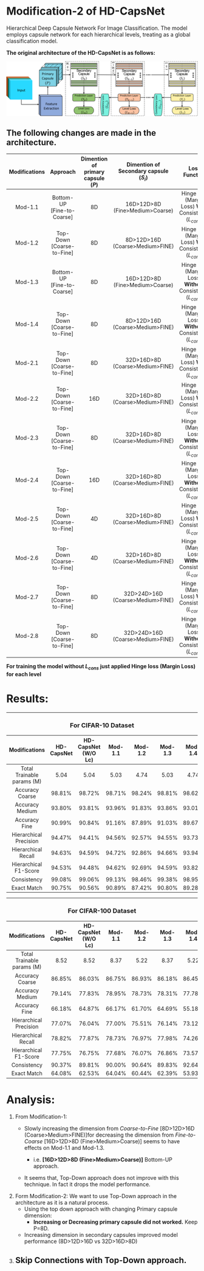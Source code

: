 # Modification-2 of HD-CapsNet
Hierarchical Deep Capsule Network For Image Classification. The model employs capsule network for each hierarchical levels, treating as a global classification model.
 
**The original architecture of the HD-CapsNet is as follows:**
 
![fig:Architecture](Results/Architecture.png?raw=true "Architecture of the HD-CapsNet")
 
## The following changes are made in the architecture.
| Modifications |             Approach             | Dimention of primary capsule <br   />($P$) | Dimention of <br />Secondary capsule   <br />($S_{i}$) |                            Loss Function                            |
|:-------------:|:--------------------------------:|:------------------------------------------:|:------------------------------------------------------:|:-------------------------------------------------------------------:|
|    Mod-1.1    | Bottom-UP <br />[Fine-to-Coarse] |                     8D                     |          16D>12D>8D <br />(Fine>Medium>Coarse)         |   Hinge loss (Margin Loss) **With** <br />Consistency ($L_{cons}$)  |
|    Mod-1.2    |  Top-Down <br />[Coarse-to-Fine] |                     8D                     |          8D>12D>16D <br />(Coarse>Medium>FINE)         |   Hinge loss (Margin Loss) **With** <br />Consistency ($L_{cons}$)  |
|    Mod-1.3    | Bottom-UP <br />[Fine-to-Coarse] |                     8D                     |          16D>12D>8D <br />(Fine>Medium>Coarse)         | Hinge loss (Margin Loss) **Without** <br />Consistency ($L_{cons}$) |
|    Mod-1.4    |  Top-Down <br />[Coarse-to-Fine] |                     8D                     |          8D>12D>16D <br />(Coarse>Medium>FINE)         | Hinge loss (Margin Loss) **Without** <br />Consistency ($L_{cons}$) |
|    Mod-2.1    |  Top-Down <br />[Coarse-to-Fine] |                     8D                     |          32D>16D>8D <br />(Coarse>Medium>FINE)         |   Hinge loss (Margin Loss) **With** <br />Consistency ($L_{cons}$)  |
|    Mod-2.2    |  Top-Down <br />[Coarse-to-Fine] |                     16D                    |          32D>16D>8D <br />(Coarse>Medium>FINE)         |   Hinge loss (Margin Loss) **With** <br />Consistency ($L_{cons}$)  |
|    Mod-2.3    |  Top-Down <br />[Coarse-to-Fine] |                     8D                     |          32D>16D>8D <br />(Coarse>Medium>FINE)         | Hinge loss (Margin Loss) **Without** <br />Consistency ($L_{cons}$) |
|    Mod-2.4    |  Top-Down <br />[Coarse-to-Fine] |                     16D                    |          32D>16D>8D <br />(Coarse>Medium>FINE)         | Hinge loss (Margin Loss) **Without** <br />Consistency ($L_{cons}$) |
|    Mod-2.5    |  Top-Down <br />[Coarse-to-Fine] |                     4D                     |          32D>16D>8D <br />(Coarse>Medium>FINE)         |   Hinge loss (Margin Loss) **With** <br />Consistency ($L_{cons}$)  |
|    Mod-2.6    |  Top-Down <br />[Coarse-to-Fine] |                     4D                     |          32D>16D>8D <br />(Coarse>Medium>FINE)         | Hinge loss (Margin Loss) **Without** <br />Consistency ($L_{cons}$) |
|    Mod-2.7    |  Top-Down <br />[Coarse-to-Fine] |                     8D                     |         32D>24D>16D <br />(Coarse>Medium>FINE)         |   Hinge loss (Margin Loss) **With** <br />Consistency ($L_{cons}$)  |
|    Mod-2.8    |  Top-Down <br />[Coarse-to-Fine] |                     8D                     |         32D>24D>16D <br />(Coarse>Medium>FINE)         | Hinge loss (Margin Loss) **Without** <br />Consistency ($L_{cons}$) |

**For training the model without $L_{cons}$ just applied Hinge loss (Margin Loss) for each level**

# Results:

***
<h3 align="center"> For CIFAR-10 Dataset </h3>

|                   Modifications                   | HD-CapsNet | HD-CapsNet <br />(W/O Lc) | Mod-1.1 | Mod-1.2 | Mod-1.3 | Mod-1.4 | Mod-2.1 | Mod-2.2 | Mod-2.3 | Mod-2.4 | Mod-2.5 | Mod-2.6 |
|:-------------------------------------------------:|:----------:|:-------------------------:|:-------:|:-------:|:-------:|:-------:|:-------:|:-------:|:-------:|:-------:|:-------:|:-------:|
| Total  Trainable <br />                params (M) |    5.04    |            5.04           |   5.03  |   4.74  |   5.03  |   4.74  |   4.84  |   4.84  |   4.84  |   4.84  |   4.84  |   4.84  |
|                  Accuracy Coarse                  |   98.81%   |           98.72%          |  98.71% |  98.24% |  98.81% |  98.62% |  98.76% |  97.88% |  98.33% |  98.24% |  98.41% |  98.67% |
|                  Accuracy Medium                  |   93.80%   |           93.81%          |  93.96% |  91.83% |  93.86% |  93.01% |  93.36% |  89.79% |  91.13% |  90.96% |  91.42% |  92.74% |
|                   Accuracy Fine                   |   90.99%   |           90.84%          |  91.16% |  87.89% |  91.03% |  89.67% |  90.26% |  85.83% |  87.65% |  87.24% |  87.96% |  89.45% |
|               Hierarchical Precision              |   94.47%   |           94.41%          |  94.56% |  92.57% |  94.55% |  93.73% |  94.09% |  91.12% |  92.32% |  92.09% |  92.55% |  93.58% |
|                Hierarchical Recall                |   94.63%   |           94.59%          |  94.72% |  92.86% |  94.66% |  93.94% |  94.30% |  91.41% |  92.54% |  92.35% |  92.80% |  93.74% |
|               Hierarchical F1-Score               |   94.53%   |           94.48%          |  94.62% |  92.69% |  94.59% |  93.82% |  94.18% |  91.24% |  92.41% |  92.20% |  92.66% |  93.64% |
|                    Consistency                    |   99.08%   |           99.06%          |  99.13% |  98.46% |  99.38% |  98.95% |  98.94% |  98.44% |  98.75% |  98.62% |  98.65% |  99.10% |
|                    Exact Match                    |   90.75%   |           90.56%          |  90.89% |  87.42% |  90.80% |  89.28% |  89.85% |  85.28% |  87.25% |  86.75% |  87.47% |  89.16% |

***
<h3 align="center"> For CIFAR-100 Dataset </h3>

|                   Modifications                   | HD-CapsNet | HD-CapsNet <br />(W/O Lc) | Mod-1.1 | Mod-1.2 | Mod-1.3 | Mod-1.4 | Mod-2.1 | Mod-2.2 | Mod-2.3 | Mod-2.4 |
|:-------------------------------------------------:|:----------:|:-------------------------:|:-------:|:-------:|:-------:|:-------:|:-------:|:-------:|:-------:|:-------:|
| Total  Trainable <br />            params (M)     |    8.52    |            8.52           |   8.37  |   5.22  |   8.37  |   5.22  |   5.55  |   5.55  |   5.55  |   5.55  |
|                  Accuracy Coarse                  |   86.85%   |           86.03%          |  86.75% |  86.93% |  86.18% |  86.45% |  86.57% |  87.40% |  86.03% |  86.78% |
|                  Accuracy Medium                  |   79.14%   |           77.83%          |  78.95% |  78.73% |  78.31% |  77.78% |  78.33% |  79.22% |  77.48% |  78.88% |
|                   Accuracy Fine                   |   66.18%   |           64.87%          |  66.17% |  61.70% |  64.69% |  55.18% |  57.08% |  58.31% |  57.01% |  56.86% |
|               Hierarchical Precision              |   77.07%   |           76.04%          |  77.00% |  75.51% |  76.14% |  73.12% |  73.86% |  74.70% |  73.34% |  73.97% |
|                Hierarchical Recall                |   78.82%   |           77.87%          |  78.73% |  76.97% |  77.98% |  74.26% |  75.00% |  75.98% |  74.73% |  75.40% |
|               Hierarchical F1-Score               |   77.75%   |           76.75%          |  77.68% |  76.07% |  76.86% |  73.57% |  74.31% |  75.20% |  73.88% |  74.52% |
|                    Consistency                    |   90.37%   |           89.81%          |  90.00% |  90.64% |  89.83% |  92.64% |  92.51% |  91.76% |  90.90% |  91.03% |
|                    Exact Match                    |   64.08%   |           62.53%          |  64.04% |  60.44% |  62.39% |  53.93% |  56.10% |  57.00% |  55.79% |  55.68% |
			
# Analysis:
1. From Modification-1:
	- Slowly increasing the dimension from *Coarse-to-Fine* \[8D>12D>16D (Coarse>Medium>FINE)\]for decreasing the dimension from *Fine-to-Coarse* \[16D>12D>8D (Fine>Medium>Coarse)\] seems to have effects on Mod-1.1 and Mod-1.3.
		- i.e.  **\[16D>12D>8D (Fine>Medium>Coarse)\]** Bottom-UP approach.
		
	- It seems that, Top-Down approach does not improve with this technique. In fact it drops the model performance.
2. Form Modification-2: We want to use Top-Down approach in the architecture as it is a natural process.
	- Using the top down approach with changing Primary capsule dimension:
		- **Increasing or Decreasing primary capsule did not worked.** Keep P=8D.
	- Increasing dimension in secondary capsules improved model performance (8D>12D>16D vs 32D>16D>8D)
3. Skip Connections with Top-Down approach.
	- 